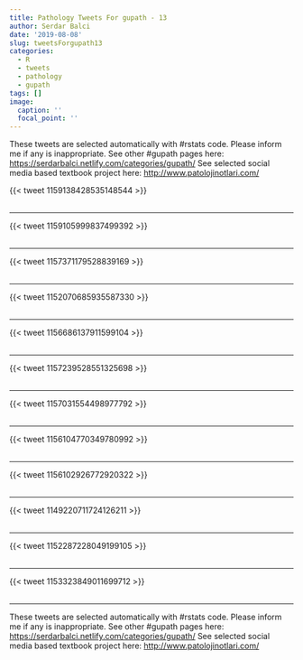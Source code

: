 ```yaml
---
title: Pathology Tweets For gupath - 13
author: Serdar Balci
date: '2019-08-08'
slug: tweetsForgupath13
categories:
  - R
  - tweets
  - pathology
  - gupath
tags: []
image:
  caption: ''
  focal_point: ''
---
```



These tweets are selected automatically with #rstats code. Please inform me if any is inappropriate.
See other #gupath pages here: https://serdarbalci.netlify.com/categories/gupath/ 
See selected social media based textbook project here: http://www.patolojinotlari.com/

{{< tweet 1159138428535148544 >}}
<br>
<br>
<hr>
{{< tweet 1159105999837499392 >}}
<br>
<br>
<hr>
{{< tweet 1157371179528839169 >}}
<br>
<br>
<hr>
{{< tweet 1152070685935587330 >}}
<br>
<br>
<hr>
{{< tweet 1156686137911599104 >}}
<br>
<br>
<hr>
{{< tweet 1157239528551325698 >}}
<br>
<br>
<hr>
{{< tweet 1157031554498977792 >}}
<br>
<br>
<hr>
{{< tweet 1156104770349780992 >}}
<br>
<br>
<hr>
{{< tweet 1156102926772920322 >}}
<br>
<br>
<hr>
{{< tweet 1149220711724126211 >}}
<br>
<br>
<hr>
{{< tweet 1152287228049199105 >}}
<br>
<br>
<hr>
{{< tweet 1153323849011699712 >}}
<br>
<br>
<hr>


These tweets are selected automatically with #rstats code. Please inform me if any is inappropriate.
See other #gupath pages here: https://serdarbalci.netlify.com/categories/gupath/ 
See selected social media based textbook project here: http://www.patolojinotlari.com/
